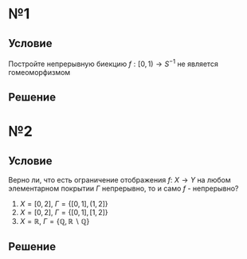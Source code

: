 # №1
## Условие
Постройте непрерывную биекцию $f: \left[ 0, 1 \right) \to S^{-1}$ не является гомеоморфизмом
## Решение

# №2
## Условие
Верно ли, что есть ограничение отображения $f:\ X \to Y$ на любом элементарном покрытии $\Gamma$ непрерывно, то и само $f$ - непрерывно?
1. $X = \left[ 0, 2 \right],\ \Gamma = \left\{ \left[ 0, 1 \right], (1, 2] \right\}$
2. $X = \left[ 0, 2 \right],\ \Gamma = \left\{ \left[ 0, 1 \right], \left[ 1, 2 \right] \right\}$
3. $X = \mathbb{R},\ \Gamma = \left\{ \mathbb{Q}, \mathbb{R} \backslash \mathbb{Q} \right\}$

## Решение